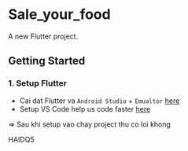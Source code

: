 # Sale_your_food

A new Flutter project.

## Getting Started

### 1. Setup Flutter 
 - Cai dat Flutter va `Android Studio` + `Emualtor` [here](https://flutter.dev/docs/get-started/install/windows)
 - Setup VS Code help us code faster [here](https://flutter.dev/docs/get-started/editor?tab=vscode)

=> Sau khi setup vao chay project thu co loi khong

HAIDQ5
